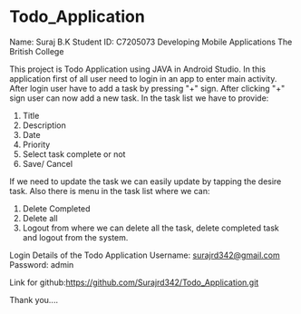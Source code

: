 # Todo_Application
Name: Suraj B.K
Student ID: C7205073
Developing Mobile Applications
The British College

This project is Todo Application using JAVA in Android Studio. In this application first of all user need to login in an app to enter main activity. After login user have to add a task by pressing "+" sign. After clicking "+" sign user can now add a new task. In the task list we have to provide:
1. Title
2. Description
3. Date 
4. Priority
5. Select task complete or not
6. Save/ Cancel

If we need to update the task we can easily update by tapping the desire task. Also there is menu in the task list where we can:
1. Delete Completed
2. Delete all
3. Logout
from where we can delete all the task, delete completed task and logout from the system.

Login Details of the Todo Application
Username: surajrd342@gmail.com
Password: admin

Link for github:https://github.com/Surajrd342/Todo_Application.git

Thank you....

